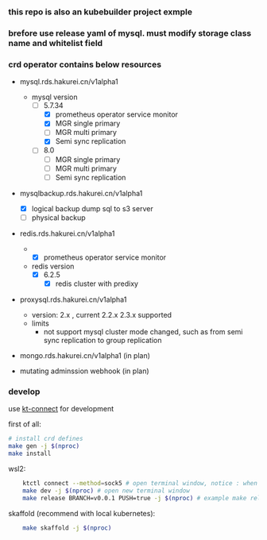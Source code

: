 ### this repo is also an kubebuilder project exmple

### brefore use release yaml of mysql. must modify storage class name and whitelist field

### crd operator contains below resources
* mysql.rds.hakurei.cn/v1alpha1
    * mysql version
        - [ ] 5.7.34
            - [x] prometheus operator service monitor
            - [x] MGR single primary
            - [ ] MGR multi primary
            - [x] Semi sync replication
        - [ ] 8.0
            - [ ] MGR single primary
            - [ ] MGR multi primary
            - [ ] Semi sync replication
* mysqlbackup.rds.hakurei.cn/v1alpha1
    - [x] logical backup dump sql to s3 server
    - [ ] physical backup

* redis.rds.hakurei.cn/v1alpha1
    * - [x] prometheus operator service monitor
    * redis version
        - [x] 6.2.5
            - [x] redis cluster with predixy

* proxysql.rds.hakurei.cn/v1alpha1
    * version: 2.x , current 2.2.x 2.3.x supported
    * limits
        * not support mysql cluster mode changed, such as from semi sync replication to group replication

* mongo.rds.hakurei.cn/v1alpha1 (in plan)
        
* mutating adminssion webhook (in plan)

### develop
use [kt-connect](https://github.com/alibaba/kt-connect) for development 

first of all:
```sh
# install crd defines
make gen -j $(nproc)
make install
```

wsl2:
```sh
    ktctl connect --method=sock5 # open terminal window, notice : when pod created or deleted, must restart ktctl, otherwise you will see many context exceeded
    make dev -j $(nproc) # open new terminal window
    make release BRANCH=v0.0.1 PUSH=true -j $(nproc) # example make release 
```

skaffold (recommend with local kubernetes):
```sh
    make skaffold -j $(nproc)
```